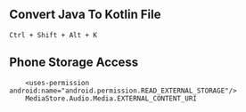 ## Convert Java To Kotlin File

```
Ctrl + Shift + Alt + K
```

## Phone Storage Access

```
    <uses-permission android:name="android.permission.READ_EXTERNAL_STORAGE"/>
    MediaStore.Audio.Media.EXTERNAL_CONTENT_URI
```